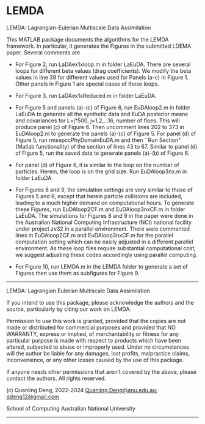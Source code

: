 # LEMDA
LEMDA: Lagrangian-Eulerian Multiscale Data Assimilation

This MATLAB package documents the algorithms for the LEMDA framework. In particular, it generates the Figures in the submitted LDEMA paper. Several comments are

- For Figure 2, run LaDAex1xloop.m in folder LaEuDA. There are several loops for different beta values (drag coefficients). We modify the beta values in line 39 for different values used for Panels (a-c) in Figure 1.  Other panels in Figure 1 are special cases of these loops. 

- For Figure 3, run LaDAex1xReduced.m in folder LaEuDA.

- For Figure 5 and panels (a)-(c) of Figure 6, run EuDAloop2.m in folder LaEuDA to generate all the synthetic data and EuDA posterior means and covariances for L=j*500, j=1,2,...16, number of floes. This will produce panel (c) of Figure 6. Then uncomment lines 202 to 373 in EuDAloop2.m to generate the panels (a)-(c) of Figure 5. For panel (d) of Figure 5, run rmsepccPhyDomainEuDA.m and then ``Run Section" (Matlab functionality) of the section of lines 43 to 67. Similar to panel (d) of Figure 5, run the saved data to generate panels (a)-(b) of Figure 6.

- For panel (d) of Figure 6, it is similar to the loop on the number of particles. Herein, the loop is on the grid size. Run EuDAloop3nx.m in folder LaEuDA.

- For Figures 8 and 9, the simulation settings are very similar to those of Figures 5 and 6, except that herein particle collisions are included, leading to a much higher demand on computational hours. To generate these Figures, run EuDAloop2CF.m and EuDAloop3nxCF.m in folder LaEuDA. The simulations for Figures 8 and 9 in the paper were done in the Australian National Computing Infrastructure (NCI) national facility under project zv32 in a parallel environment. There were commented lines in EuDAloop2CF.m and EuDAloop3nxCF.m for the parallel computation setting which can be easily adjusted in a different parallel environment. As these loop files require substantial computational cost, we suggest adjusting these codes accordingly using parallel computing.

- For Figure 10, run LEMDA.m in the LEMDA folder to generate a set of Figures then use them as subfigures for Figure 9.

********************************************************************

 LEMDA: Lagrangian Eulerian Multiscale Data Assimilation 

 If you intend to use this package, please acknowledge the authors and the
 source, particularly by citing our work on LEMDA.

 Permission to use this work is granted, provided that the copies
 are not made or distributed for commercial purposes and provided that
 NO WARRANTY, express or implied, of merchantability or fitness for any
 particular purpose is made with respect to products which have been altered,
 subjected to abuse or improperly used. Under no circumstances will the
 author be liable for any damages, lost profits, malpractice claims, 
 inconvenience, or any other losses caused by the use of this package.

 If anyone needs other permissions that aren't covered by the above,
 please contact the authors. All rights reserved.

 (c) Quanling Deng, 2022-2024
 Quanling.Deng@anu.edu.au; qdeng12@gmail.com

 School of Computing
 Australian National University

********************************************************************
